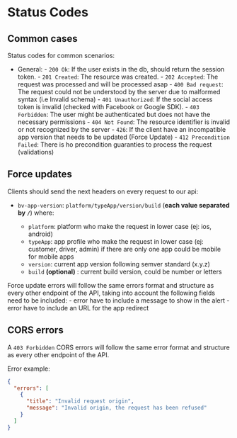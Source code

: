 # Status Codes

Common cases
--------------

Status codes for common scenarios:

* General:
        - `200 Ok`: If the user exists in the db, should return the session token.
        - `201 Created`: The resource was created.
        - `202 Accepted`: The request was processed and will be processed asap
        - `400 Bad request`: The request could not be understood by the server due to malformed syntax (i.e Invalid schema)
        - `401 Unauthorized`: If the social access token is invalid (checked with Facebook or Google SDK).
        - `403 Forbidden`: The user might be authenticated but does not have the necessary permissions
        - `404 Not Found`: The resource identifier is invalid or not recognized by the server
        - `426`: If the client have an incompatible app version that needs to be updated (Force Update)
        - `412 Precondition Failed`: There is ho precondition guaranties to process the request (validations)

Force updates
-------------

Clients should send the next headers on every request to our api:

  * `bv-app-version`: `platform/typeApp/version/build` (**each value separated by `/`**) where:

    - `platform`: platform who make the request in lower case (ej: ios, android)
    - `typeApp`: app profile who make the request in lower case (ej: customer, driver, admin) if there are only one app could be mobile for mobile apps
    - `version`: current app version following semver standard (x.y.z)
    - `build` **(optional)** : current build version, could be number or letters

Force update errors will follow the same errors format and structure as every other endpoint of the API, taking into account the following fields need to be included:
    - error have to include a message to show in the alert
    - error have to include an URL for the app redirect

CORS errors
-----------

A `403 Forbidden`
CORS errors will follow the same error format and structure as every other endpoint of the API.

Error example:
```json
{
  "errors": [
    {
      "title": "Invalid request origin",
      "message": "Invalid origin, the request has been refused"
    }
  ]
}
```
